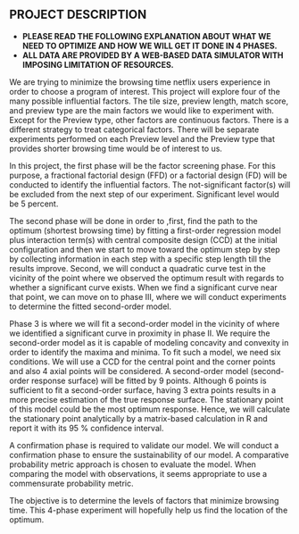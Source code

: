 
## PROJECT DESCRIPTION
* **PLEASE READ THE FOLLOWING EXPLANATION ABOUT WHAT WE NEED TO OPTIMIZE AND HOW WE WILL GET IT DONE IN 4 PHASES.** 
* **ALL DATA ARE PROVIDED BY A WEB-BASED DATA SIMULATOR WITH IMPOSING LIMITATION OF RESOURCES.**

We are trying to minimize the browsing time netflix users experience in order to choose a program of interest.  This project will explore four of the many possible influential factors. The tile size, preview length, match score, and preview type are the main factors we would like to experiment with. Except for the Preview type, other factors are continuous factors. There is a different strategy to treat categorical factors. There will be separate experiments performed on each Preview level and the Preview type that provides shorter browsing time would be of interest to us.

In this project, the first phase will be the factor screening phase. For this purpose, a fractional factorial design (FFD) or a factorial design (FD) will be conducted to identify the influential factors. The not-significant factor(s) will be excluded from the next step of our experiment. Significant level would be 5 percent.

The second phase will be done in order to ,first, find the path to the optimum (shortest browsing time) by fitting a first-order regression model plus interaction term(s) with central composite design (CCD) at the initial configuration and then we start to move toward the optimum step by step by collecting information in each step with a specific step length till the results improve. Second, we will conduct a quadratic curve test in the vicinity of the point where we observed the optimum result with regards to whether a significant curve exists. When we find a significant curve near that point, we can move on to phase III, where we will conduct experiments to determine the fitted second-order model.

Phase 3 is where we will fit a second-order model in the vicinity of where we identified a significant curve in proximity in phase II. We require the second-order model as it is capable of modeling concavity and convexity in order to identify the maxima and minima. To fit such a model, we need six conditions. We will use a CCD for the central point and the corner points and also 4 axial points will be considered. A second-order model (second-order response surface) will be fitted by 9 points. Although 6 points is sufficient to fit a second-order surface, having 3 extra points results in a more precise estimation of the true response surface. The stationary point of this model could be the most optimum response. Hence, we will calculate the stationary point analytically by a matrix-based calculation in R and report it with its 95 % confidence interval.

A confirmation phase is required to validate our model. We will conduct a confirmation phase to ensure the sustainability of our model. A comparative probability metric approach is chosen to evaluate the model. When comparing the model with observations, it seems appropriate to use a commensurate probability metric.

The objective is to determine the levels of factors that minimize browsing time. This 4-phase experiment will hopefully help us find the location of the optimum.



